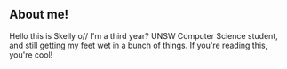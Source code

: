 About me!
----------

Hello this is Skelly o//
I'm a third year? UNSW Computer Science student, and still getting my feet wet in a bunch of things.
If you're reading this, you're cool!

<!---
SkellyBG/SkellyBG is a ✨ special ✨ repository because its `README.md` (this file) appears on your GitHub profile.
You can click the Preview link to take a look at your changes.
--->
